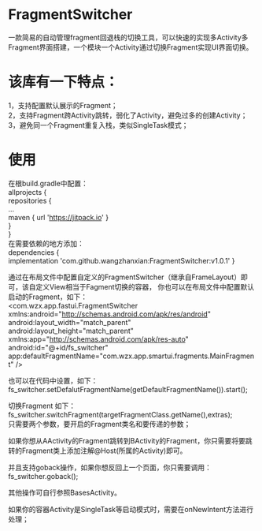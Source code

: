 # FragmentSwitcher
一款简易的自动管理fragment回退栈的切换工具，可以快速的实现多Activity多Fragment界面搭建，一个模块一个Activity通过切换Fragment实现UI界面切换。

# 该库有一下特点：  
1，支持配置默认展示的Fragment；  
2，支持Fragment跨Activity跳转，弱化了Activity，避免过多的创建Activity；  
3，避免同一个Fragment重复入栈，类似SingleTask模式；  

# 使用

在根build.gradle中配置：    
	allprojects {  
		repositories {  
			...  
			maven { url 'https://jitpack.io' }    
		}    
	}      
在需要依赖的地方添加：    
	dependencies {  
	        implementation 'com.github.wangzhanxian:FragmentSwitcher:v1.0.1'
	}    


通过在布局文件中配置自定义的FragmentSwitcher（继承自FrameLayout）即可，该自定义View相当于Fagment切换的容器，
你也可以在布局文件中配置默认启动的Fragment，如下：  
<com.wzx.app.fastui.FragmentSwitcher xmlns:android="http://schemas.android.com/apk/res/android"  
	android:layout_width="match_parent"  
	android:layout_height="match_parent"  
	xmlns:app="http://schemas.android.com/apk/res-auto"  
	android:id="@+id/fs_switcher"  
	app:defaultFragmentName="com.wzx.app.smartui.fragments.MainFragment" />  

也可以在代码中设置，如下：  
fs_switcher.setDefalutFragmentName(getDefaultFragmentName()).start();  

切换Fragment 如下：  
fs_switcher.switchFragment(targetFragmentClass.getName(),extras);  
只需要两个参数，要开启的Fragment类名和要传递的参数；  

如果你想从AActivity的Fragment跳转到BActivity的Fragment，你只需要将要跳转的Fragment类上添加注解@Host(所属的Activity)即可。  

并且支持goback操作，如果你想反回上一个页面，你只需要调用：  
fs_switcher.goback();  

其他操作可自行参照BasesActivity。  

如果你的容器Activity是SingleTask等启动模式时，需要在onNewIntent方法进行处理；  
